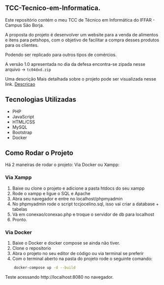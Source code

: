 ## TCC-Tecnico-em-Informatica.
Este repositório contém o meu TCC de Técnico em Informática do IFFAR - Campus São Borja.

A proposta do projeto é desenvolver um website para a venda de alimentos e itens para petshops, com o objetivo de facilitar a compra desses produtos para os clientes.

Podendo ser replicado para outros tipos de comércios.

A versão 1.0 apresentada no dia da defesa encontra-se zipada nesse arquivo ->  `tc04dxd.zip`

Uma descrição Mais detalhada sobre o projeto pode ser visualizada nesse link.
[Descricao](descricao.md)

## Tecnologias Utilizadas
- PHP
- JavaScript
- HTML/CSS
- MySQL
- Bootstrap
- Docker

## Como Rodar o Projeto
Há 2 maneiras de rodar o projeto: Via Docker ou Xampp:

### Via Xampp
1. Baixe ou clone o projeto e adicione a pasta htdocs do seu xampp
2. Rode o xampp e ligue o SQL e Apache
3. Abra seu navegador e entre no localhost/phpmyadmin
4. No phpmyadmin rode o script tccjocelino.sql, isso vai criar a database + tabelas
5. Vá em conexao/conexao.php e troque o servidor de db para localhost
6. Pronto.

### Via Docker
1. Baixe o Docker e docker compose se ainda não tiver.
2. Clone o repositorio
3. Abra o projeto no seu editor de código ou via terminal se preferir
4. Com o terminal aberto na pasta do projeto rode o seguinte comando: 
 
```sh 
    docker-compose up -d --build
```
Teste acessando http://localhost:8080 no navegador.
